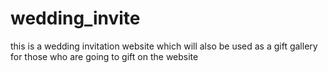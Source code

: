 # wedding_invite
this is a wedding invitation website which will also be used as a gift gallery for those who are going to gift on the website
